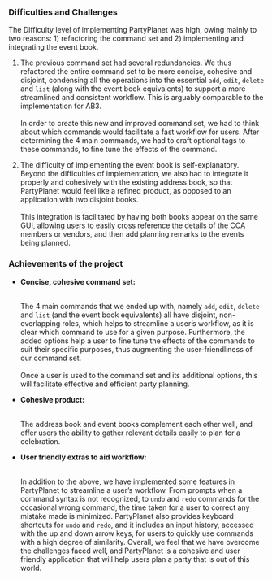 ### Difficulties and Challenges

The Difficulty level of implementing PartyPlanet was high, owing mainly to two reasons: 1) refactoring the command set and 2) implementing and integrating the event book.

1. The previous command set had several redundancies. We thus refactored the entire command set to be more concise, cohesive and disjoint, condensing all the operations into the essential `add`, `edit`, `delete` and `list` (along with the event book equivalents) to support a more streamlined and consistent workflow. This is arguably comparable to the implementation for AB3.<br><br>
   In order to create this new and improved command set, we had to think about which commands would facilitate a fast workflow for users. After determining the 4 main commands, we had to craft optional tags to these commands, to fine tune the effects of the command.
   

2. The difficulty of implementing the event book is self-explanatory. Beyond the difficulties of implementation, we also had to integrate it properly and cohesively with the existing address book, so that PartyPlanet would feel like a refined product, as opposed to an application with two disjoint books.<br><br>
   This integration is facilitated by having both books appear on the same GUI, allowing users to easily cross reference the details of the CCA members or vendors, and then add planning remarks to the events being planned.
   

### Achievements of the project

* **Concise, cohesive command set:** <br><br>
  
   The 4 main commands that we ended up with, namely `add`, `edit`, `delete` and `list` (and the event book equivalents) all have disjoint, non-overlapping roles, which helps to streamline a user’s workflow, as it is clear which command to use for a given purpose. Furthermore, the added options help a user to fine tune the effects of the commands to suit their specific purposes, thus augmenting the user-friendliness of our command set.<br><br>
   Once a user is used to the command set and its additional options, this will facilitate effective and efficient party planning.


* **Cohesive product:** <br><br>
  
   The address book and event books complement each other well, and offer users the ability to gather relevant details easily to plan for a celebration.


*  **User friendly extras to aid workflow:**<br><br>
    
    In addition to the above, we have implemented some features in PartyPlanet to streamline a user’s workflow. From prompts when a command syntax is not recognized, to `undo` and `redo` commands for the occasional wrong command, the time taken for a user to correct any mistake made is minimized.
    PartyPlanet also provides keyboard shortcuts for `undo` and `redo`, and it includes an input history, accessed with the up and down arrow keys, for users to quickly use commands with a high degree of similarity.
    Overall, we feel that we have overcome the challenges faced well, and PartyPlanet is a cohesive and user friendly application that will help users plan a party that is out of this world. 
